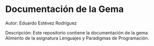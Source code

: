 # Documentación de la Gema

Autor: Eduardo Estévez Rodríguez

Descripción: Este repositorio contiene la documentación de la gema Alimento de la asignatura Lenguajes y Paradigmas de Programación.
